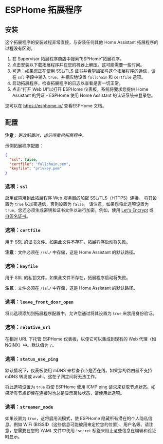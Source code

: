 # ESPHome 拓展程序
## 安装

这个拓展程序的安装过程非常直接，与安装任何其他 Home Assistant 拓展程序的过程没有区别。

1. 在 Supervisor 拓展程序商店中搜索“ESPHome”拓展程序。
2. 点击安装以下载拓展程序并在您的机器上解压。这可能需要一些时间。
3. 可选：如果您正在使用 SSL/TLS 证书并希望加密与这个拓展程序的通信，请在 `ssl` 字段中输入 `true`，并相应地设置 `fullchain` 和 `certfile` 选项。
4. 启动拓展程序，检查拓展程序的日志以查看是否一切正常。
5. 点击“打开 Web UI”以打开 ESPHome 仪表板。系统将要求您提供 Home Assistant 的凭证 - ESPHome 使用 Home Assistant 的认证系统来登录您。

您可以在 https://esphome.io/ 查看ESPHome 文档。

## 配置

**注意**：_更改配置时，请记得重启拓展程序。_

示例拓展程序配置：

```json
{
  "ssl": false,
  "certfile": "fullchain.pem",
  "keyfile": "privkey.pem"
}
```

### 选项：`ssl`

启用或禁用到此拓展程序 Web 服务器的加密 SSL/TLS（HTTPS）连接。
将其设置为 `true` 以加密通信，否则设置为 `false`。
请注意，如果您将此选项设置为 `true`，您还必须生成密钥和证书文件以进行加密。例如，使用 [Let's Encrypt](https://www.home-assistant.io/addons/lets_encrypt/)
或 [自签名证书](https://www.home-assistant.io/docs/ecosystem/certificates/tls_self_signed_certificate/)。

### 选项：`certfile`

用于 SSL 的证书文件。如果此文件不存在，拓展程序启动将失败。

**注意**：文件必须在 `/ssl/` 中存储，这是 Home Assistant 的默认路径。

### 选项：`keyfile`

用于 SSL 的私钥文件。如果此文件不存在，拓展程序启动将失败。

**注意**：文件必须在 `/ssl/` 中存储，这是 Home Assistant 的默认路径。

### 选项：`leave_front_door_open`

将此选项添加到拓展程序配置中，允许您通过将其设置为 `true` 来禁用身份验证。

### 选项：`relative_url`

在相对 URL 下托管 ESPHome 仪表板，以便它可以集成到现有的 Web 代理（如 NGINX）中。默认值为 `/`。

### 选项：`status_use_ping`

默认情况下，仪表板使用 mDNS 来检查节点是否在线。如果您的路由器不支持 mDNS 转发或 avahi，这在子网之间将无法工作。

将此选项设置为 `true` 将使 ESPHome 使用 ICMP ping 请求来获取节点状态。如果所有节点即使在连接时也总是显示离线状态，请使用此选项。

### 选项：`streamer_mode`

如果设置为 `true`，这将启用流模式，使 ESPHome 隐藏所有潜在的个人隐私信息。例如 WiFi (B)SSID（这些信息可能被用来定位您的位置）、用户名等。请注意，您需要在您的 YAML 文件中使用 `!secret` 标签来阻止这些信息在编辑和验证时显示。